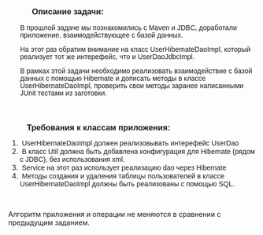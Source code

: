 <h3 style="margin-left: 48px;"><span style="font-family:Arial,Helvetica,sans-serif;"><span style="line-height:107%"><b><span style="line-height:107%">Описание задачи:</span></b></span></span></h3>

<p style="margin-left: 24px; margin-bottom: 11px;"><span style="font-family:Arial,Helvetica,sans-serif;"><span style="line-height:107%"><span style="line-height:107%">В прошлой задаче мы познакомились с </span><span lang="EN-US"><span style="line-height:107%">Maven</span></span><span style="line-height:107%"> и </span><span lang="EN-US"><span style="line-height:107%">JDBC</span></span><span style="line-height:107%">, доработали приложение, взаимодействующее с базой данных.</span></span></span></p>

<p style="margin-left: 24px; margin-bottom: 11px;"><span style="font-family:Arial,Helvetica,sans-serif;"><span style="line-height:107%"><span style="line-height:107%">На этот раз обратим внимание на класс </span><span lang="EN-US"><span style="line-height:107%">UserHibernateDaoImpl</span></span><span style="line-height:107%">, который реализует тот же интерефейс, что и </span><span lang="EN-US"><span style="line-height:107%">UserDaoJdbcImpl</span></span><span style="line-height:107%">. </span></span></span></p>

<p style="margin-left: 24px; margin-bottom: 11px;"><span style="font-family:Arial,Helvetica,sans-serif;"><span style="line-height:107%"><span style="line-height:107%">В рамках этой задачи необходимо реализовать взаимодействие с базой данных с помощью </span><span lang="EN-US"><span style="line-height:107%">Hibernate</span></span><span style="line-height:107%"> и дописать методы в классе </span><span lang="EN-US"><span style="line-height:107%">UserHibernateDaoImpl</span></span><span style="line-height:107%">, проверить свои методы заранее написанными </span><span lang="EN-US"><span style="line-height:107%">JUnit</span></span><span style="line-height:107%"> тестами из заготовки.</span></span></span></p>

<p style="margin-left: 24px; margin-bottom: 11px;">&nbsp;</p>

<h3 style="margin-left: 24px; margin-bottom: 11px;"><strong><span style="font-family:Arial,Helvetica,sans-serif;"><span style="line-height:107%"><span style="line-height:107%">&nbsp; &nbsp;Требования к классам приложения</span><span lang="EN-US"><span style="line-height:107%">:</span></span></span></span></strong></h3>

<ol>
	<li><span style="font-family:Arial,Helvetica,sans-serif;"><span style="line-height:107%"><span lang="EN-US"><span style="line-height:107%">&nbsp;UserHibernateDaoImpl </span></span><span style="line-height:107%">должен реализовывать интерефейс </span><span lang="EN-US"><span style="line-height:107%">UserDao</span></span></span></span></li>
	<li><span style="font-family:Arial,Helvetica,sans-serif;"><span style="line-height:107%"><span style="line-height:107%">&nbsp;В класс </span><span lang="EN-US"><span style="line-height:107%">Util</span></span><span style="line-height:107%"> должна быть добавлена конфигурация для </span><span lang="EN-US"><span style="line-height:107%">Hibernate</span></span><span style="line-height:107%"> (рядом с </span><span lang="EN-US"><span style="line-height:107%">JDBC</span></span><span style="line-height:107%">), без использования xml.</span></span></span></li>
	<li><span style="font-family:Arial,Helvetica,sans-serif;"><span style="line-height:107%"><span lang="EN-US"><span style="line-height:107%">&nbsp;Service</span></span><span style="line-height:107%"> на этот раз использует реализацию </span><span lang="EN-US"><span style="line-height:107%">dao</span></span><span style="line-height:107%"> через </span><span lang="EN-US"><span style="line-height:107%">Hibernate</span></span></span></span></li>
	<li><span style="font-family:Arial,Helvetica,sans-serif;"><span style="line-height:107%"><span style="line-height:107%">&nbsp;Методы создания и удаления таблицы пользователей в классе </span><span lang="EN-US"><span style="line-height:107%">UserHibernateDaoImpl</span></span> <span style="line-height:107%">должны быть реализованы с помощью </span><span lang="EN-US"><span style="line-height:107%">SQL</span></span><span style="line-height:107%">.&nbsp;</span></span></span></li>
</ol>

<p>&nbsp;</p>

<p>Алгоритм приложения и операции не меняются в сравнении с предыдущим заданием.&nbsp;</p>

<p style="margin-bottom: 11px; margin-left: 48px;">&nbsp;</p>
</div>